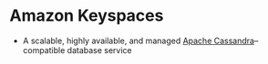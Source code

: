 # Amazon Keyspaces
- A scalable, highly available, and managed [Apache Cassandra](https://github.com/Anshul619/HLD-System-Designs/blob/main/3_Databases/11_WideColumn-Databases/ApacheCasandra.md)–compatible database service 